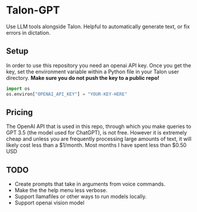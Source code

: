 # Talon-GPT

Use LLM tools alongside Talon. Helpful to automatically generate text, or fix errors in dictation.

## Setup

In order to use this repository you need an openai API key. Once you get the key, set the environment variable within a Python file in your Talon user directory. **Make sure you do not push the key to a public repo!**

```python
import os
os.environ["OPENAI_API_KEY"] = "YOUR-KEY-HERE"
```

## Pricing

The OpenAI API that is used in this repo, through which you make queries to GPT 3.5 (the model used for ChatGPT), is not free. However it is extremely cheap and unless you are frequently processing large amounts of text, it will likely cost less than a $1/month.  Most months I have spent less than $0.50 USD  

## TODO

- Create prompts that take in arguments from voice commands.
- Make the the help menu less verbose.
- Support llamafiles or other ways to run models locally.
- Support openai vision model
